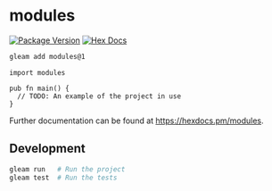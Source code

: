 # modules

[![Package Version](https://img.shields.io/hexpm/v/modules)](https://hex.pm/packages/modules)
[![Hex Docs](https://img.shields.io/badge/hex-docs-ffaff3)](https://hexdocs.pm/modules/)

```sh
gleam add modules@1
```
```gleam
import modules

pub fn main() {
  // TODO: An example of the project in use
}
```

Further documentation can be found at <https://hexdocs.pm/modules>.

## Development

```sh
gleam run   # Run the project
gleam test  # Run the tests
```
